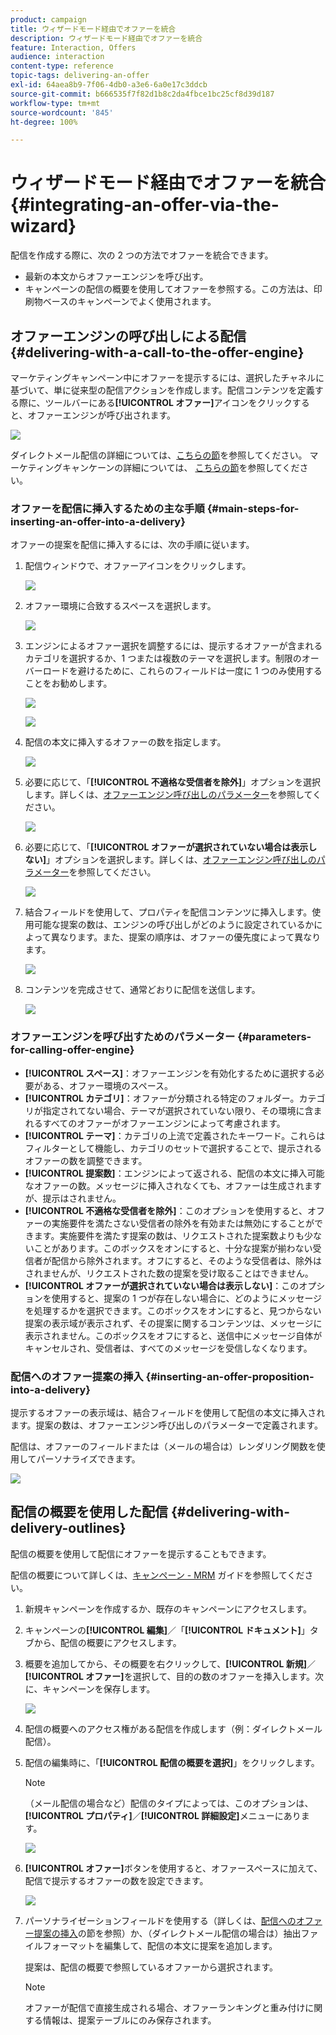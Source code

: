 ```yaml
---
product: campaign
title: ウィザードモード経由でオファーを統合
description: ウィザードモード経由でオファーを統合
feature: Interaction, Offers
audience: interaction
content-type: reference
topic-tags: delivering-an-offer
exl-id: 64aea8b9-7f06-4db0-a3e6-6a0e17c3ddcb
source-git-commit: b666535f7f82d1b8c2da4fbce1bc25cf8d39d187
workflow-type: tm+mt
source-wordcount: '845'
ht-degree: 100%

---
```


# ウィザードモード経由でオファーを統合{#integrating-an-offer-via-the-wizard}



配信を作成する際に、次の 2 つの方法でオファーを統合できます。

* 最新の本文からオファーエンジンを呼び出す。
* キャンペーンの配信の概要を使用してオファーを参照する。この方法は、印刷物ベースのキャンペーンでよく使用されます。

## オファーエンジンの呼び出しによる配信 {#delivering-with-a-call-to-the-offer-engine}

マーケティングキャンペーン中にオファーを提示するには、選択したチャネルに基づいて、単に従来型の配信アクションを作成します。配信コンテンツを定義する際に、ツールバーにある&#x200B;**[!UICONTROL オファー]**&#x200B;アイコンをクリックすると、オファーエンジンが呼び出されます。

![](assets/offer_delivery_009.png)

ダイレクトメール配信の詳細については、[こちらの節](../../delivery/using/about-direct-mail-channel.md)を参照してください。 マーケティングキャンケーンの詳細については、 [こちらの節](../../campaign/using/setting-up-marketing-campaigns.md)を参照してください。

### オファーを配信に挿入するための主な手順 {#main-steps-for-inserting-an-offer-into-a-delivery}

オファーの提案を配信に挿入するには、次の手順に従います。

1. 配信ウィンドウで、オファーアイコンをクリックします。

   ![](assets/offer_delivery_001.png)

1. オファー環境に合致するスペースを選択します。

   ![](assets/offer_delivery_002.png)

1. エンジンによるオファー選択を調整するには、提示するオファーが含まれるカテゴリを選択するか、1 つまたは複数のテーマを選択します。制限のオーバーロードを避けるために、これらのフィールドは一度に 1 つのみ使用することをお勧めします。

   ![](assets/offer_delivery_003.png)

   ![](assets/offer_delivery_004.png)

1. 配信の本文に挿入するオファーの数を指定します。

   ![](assets/offer_delivery_005.png)

1. 必要に応じて、「**[!UICONTROL 不適格な受信者を除外]**」オプションを選択します。詳しくは、[オファーエンジン呼び出しのパラメーター](#parameters-for-calling-offer-engine)を参照してください。

   ![](assets/offer_delivery_006.png)

1. 必要に応じて、「**[!UICONTROL オファーが選択されていない場合は表示しない]**」オプションを選択します。詳しくは、[オファーエンジン呼び出しのパラメーター](#parameters-for-calling-offer-engine)を参照してください。

   ![](assets/offer_delivery_007.png)

1. 結合フィールドを使用して、プロパティを配信コンテンツに挿入します。使用可能な提案の数は、エンジンの呼び出しがどのように設定されているかによって異なります。また、提案の順序は、オファーの優先度によって異なります。


   ![](assets/offer_delivery_008.png)

1. コンテンツを完成させて、通常どおりに配信を送信します。

   ![](assets/offer_delivery_010.png)

### オファーエンジンを呼び出すためのパラメーター {#parameters-for-calling-offer-engine}

* **[!UICONTROL スペース]**：オファーエンジンを有効化するために選択する必要がある、オファー環境のスペース。
* **[!UICONTROL カテゴリ]**：オファーが分類される特定のフォルダー。カテゴリが指定されてない場合、テーマが選択されていない限り、その環境に含まれるすべてのオファーがオファーエンジンによって考慮されます。
* **[!UICONTROL テーマ]**：カテゴリの上流で定義されたキーワード。これらはフィルターとして機能し、カテゴリのセットで選択することで、提示されるオファーの数を調整できます。
* **[!UICONTROL 提案数]**：エンジンによって返される、配信の本文に挿入可能なオファーの数。メッセージに挿入されなくても、オファーは生成されますが、提示はされません。
* **[!UICONTROL 不適格な受信者を除外]**：このオプションを使用すると、オファーの実施要件を満たさない受信者の除外を有効または無効にすることができます。実施要件を満たす提案の数は、リクエストされた提案数よりも少ないことがあります。このボックスをオンにすると、十分な提案が揃わない受信者が配信から除外されます。オフにすると、そのような受信者は、除外はされませんが、リクエストされた数の提案を受け取ることはできません。
* **[!UICONTROL オファーが選択されていない場合は表示しない]**：このオプションを使用すると、提案の 1 つが存在しない場合に、どのようにメッセージを処理するかを選択できます。このボックスをオンにすると、見つからない提案の表示域が表示されず、その提案に関するコンテンツは、メッセージに表示されません。このボックスをオフにすると、送信中にメッセージ自体がキャンセルされ、受信者は、すべてのメッセージを受信しなくなります。

### 配信へのオファー提案の挿入 {#inserting-an-offer-proposition-into-a-delivery}

提示するオファーの表示域は、結合フィールドを使用して配信の本文に挿入されます。提案の数は、オファーエンジン呼び出しのパラメーターで定義されます。

配信は、オファーのフィールドまたは（メールの場合は）レンダリング関数を使用してパーソナライズできます。

![](assets/offer_delivery_011.png)

## 配信の概要を使用した配信 {#delivering-with-delivery-outlines}

配信の概要を使用して配信にオファーを提示することもできます。

配信の概要について詳しくは、[キャンペーン - MRM](../../campaign/using/marketing-campaign-deliveries.md#associating-and-structuring-resources-linked-via-a-delivery-outline) ガイドを参照してください。

1. 新規キャンペーンを作成するか、既存のキャンペーンにアクセスします。
1. キャンペーンの&#x200B;**[!UICONTROL 編集]**／「**[!UICONTROL ドキュメント]**」タブから、配信の概要にアクセスします。
1. 概要を追加してから、その概要を右クリックして、**[!UICONTROL 新規]**／**[!UICONTROL オファー]**&#x200B;を選択して、目的の数のオファーを挿入します。次に、キャンペーンを保存します。

   ![](assets/int_compo_offre1.png)

1. 配信の概要へのアクセス権がある配信を作成します（例：ダイレクトメール配信）。
1. 配信の編集時に、「**[!UICONTROL 配信の概要を選択]**」をクリックします。

   >[!NOTE]
   >
   >（メール配信の場合など）配信のタイプによっては、このオプションは、**[!UICONTROL プロパティ]**／**[!UICONTROL 詳細設定]**&#x200B;メニューにあります。

   ![](assets/int_compo_offre2.png)

1. **[!UICONTROL オファー]**&#x200B;ボタンを使用すると、オファースペースに加えて、配信で提示するオファーの数を設定できます。

   ![](assets/int_compo_offre3.png)

1. パーソナライゼーションフィールドを使用する（詳しくは、[配信へのオファー提案の挿入](#inserting-an-offer-proposition-into-a-delivery)の節を参照）か、（ダイレクトメール配信の場合は）抽出ファイルフォーマットを編集して、配信の本文に提案を追加します。

   提案は、配信の概要で参照しているオファーから選択されます。

   >[!NOTE]
   >
   >オファーが配信で直接生成される場合、オファーランキングと重み付けに関する情報は、提案テーブルにのみ保存されます。
